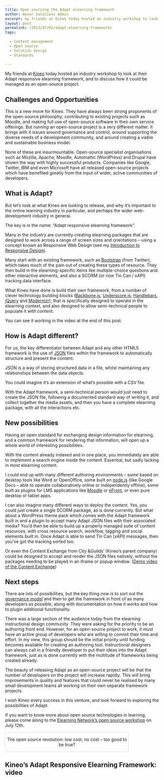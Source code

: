```yaml
---
title: Open sourcing the Adapt elearning framework
author: Wyver Solutions Admin
excerpt: my friends at Kineo today hosted an industry workshop to look at their Adapt responsive elearning framework, and to discuss how it could be managed as an open-source project.
layout: post
permalink: /2013/07/02/adapt-elearning-framework/
tags:
  
  - Content management
  - Open source
  - Solution design
  - Standards
  
---
```

My friends at [Kineo][1] today hosted an industry workshop to look at their Adapt responsive elearning framework, and to discuss how it could be managed as an open-source project.

## Challenges and Opportunities

This is a new move for Kineo. They have always been strong proponents of the open-source philosophy; contributing to existing projects such as Moodle, and making full use of open-source software in their own service offerings. But *running* an open-source project is a very different matter. It brings with it issues around governance and control, around supporting the diverse needs of a development community, and around creating a viable and sustainable business model.

None of these are insurmountable. Open-source specialist organisations such as Mozilla, Apache, Moodle, Automattic (WordPress) and Drupal have shown the way with highly successful products. Companies like Google, Twitter, IBM and even Microsoft have all released open-source projects which have benefited greatly from the input of wider, active communities of developers.

## What is Adapt?

But let&#8217;s look at what Kineo are looking to release, and why it&#8217;s important to the online learning industry in particular, and perhaps the wider web-development industry in general.

The key is in the name: &#8220;Adapt responsive elearning framework&#8221;.

Many in the industry are currently creating elearning packages that are designed to work across a range of screen sizes and orientations &#8211; using a concept known as Responsive Web Design (see my [Introduction to Responsive Design][2]).

Many start with an existing framework, such as [Bootstrap][3] (from Twitter), which takes much of the pain out of creating these types of resource. They then build in the elearning-specific items like multiple-choice questions and other interactive elements, and also a SCORM (or now Tin Can / xAPI) tracking data interface.

What Kineo have done is build their own framework, from a number of clever technology building blocks ([Backbone.js][6], [Underscore.js][7], [Handlebars][8], [jQuery][9] and [Modernizr][10]), that is specifically designed to operate in the elearning context, and also designed to allow semi-technical people to populate it with content.

You can see it working in the video at the end of this post.

## How is Adapt different?

For us, the key differentiator between Adapt and any other HTML5 framework is the use of [JSON][11] files within the framework to automatically structure and present the content.

JSON is a way of storing structured data in a file, whilst maintaining any relationships between the data objects.

You could imagine it&#8217;s an extension of what&#8217;s possible with a CSV file.

With the Adapt framework, a semi-technical person would just need to create the JSON file, following a documented standard way of writing it, and collect together the media assets, and then you have a complete elearning package, with all the interactions etc.

## New possibilities

Having an open standard for exchanging design information for elearning, and a common framework for rendering that information, will open up a whole world of interesting possibilities.

With the content already indexed and in one place, you immediately are able to implement a search engine inside the content. Essential, but sadly lacking in most elearning content.

I could end up with many different authoring environments &#8211; some based on desktop tools like Word or OpenOffice, some built on [node.js][12] (like Google Docs &#8211; able to operate collaboratively online or independently offline), some built as plugins for LMS applications like [Moodle][13] or [eFront][13], or even pure desktop or tablet apps.

I can also imagine many different ways to deploy the content. Yes, you could just create a single SCORM package, as is done currently. But what about a WordPress theme pack which comes with the Adapt framework built in and a plugin to accept many Adapt JSON files with their associated media? You&#8217;d then be able to build up a properly managed suite of content resources, with cross resource search, workflow, tagging and social elements built in. Once Adapt is able to send Tin Can (xAPI) messages, then you&#8217;ve got the tracking sorted too.

Or even the Content Exchange from City &amp;Guilds&#8217; (Kineo&#8217;s parent company) could be designed to accept and render the JSON files natively, without the packages needing to be played in an iframe or popup window. ([Demo video of the Content Exchange][14])

## Next steps

There are lots of possibilities, but the key thing now is to sort out the [governance model][15] and then to get the framework in front of as many developers as possible, along with documentation on how it works and how to plugin additional functionality.

There was a large section of the audience today from the elearning instructional design community. They were asking for the priority to be an authoring front end. However, for an open-source project to work, it *must* have an active group of developers who are willing to commit their time and effort. In my view, this group should be the initial priority until funding becomes available for creating an authoring tool. Instructional designers can always call in a friendly developer to put their ideas into the Adapt framework, just as is done currently with the multitude of frameworks being created already.

The beauty of releasing Adapt as an open-source project will be that the number of developers on the project will increase rapidly. This will bring improvements in quality and features that could never be realised by many small development teams all working on their own separate framework projects.

I wish Kineo every success in this venture, and look forward to exploring the possibilities of Adapt.

If you want to know more about open source technologies in learning, please come along to the [Elearning Network&#8217;s open source workshop][16] on July 12th.

<div class="aligncenter" style="width: 80%; border: 1px solid #dddddd; padding 10px; text-align: center;">
  <p>
    The open source revolution: low cost, no cost &#8211; too good to be true?
  </p>

</div>

## Kineo&#8217;s Adapt Responsive Elearning Framework: video

 [1]: http://www.kineo.com/
 [2]: /cms/2013/02/18/introduction-to-responsive-design/
 [3]: http://twitter.github.com/bootstrap/
 [4]: http://www.learningconversations.co.uk/main/index.php/2012/03/27/is-scorm-a-barrier-to?blog=5
 [5]: http://www.learningconversations.co.uk
 [6]: http://backbonejs.org/
 [7]: http://documentcloud.github.io/underscore/
 [8]: http://handlebarsjs.com/
 [9]: http://jquery.com/
 [10]: http://modernizr.com/
 [11]: http://en.wikipedia.org/wiki/JSON "Wikipedia article on JSON"
 [12]: http://nodejs.org/
 [13]: efrontlearning.net
 [14]: http://vimeo.com/60079920
 [15]: http://www.oss-watch.ac.uk/resources/governanceModels
 [16]: http://www.elearningnetwork.org/events/open-source
